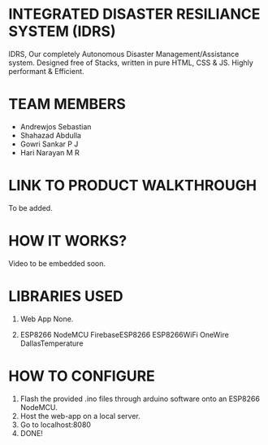# INTEGRATED DISASTER RESILIANCE SYSTEM (IDRS)
IDRS, Our completely Autonomous Disaster Management/Assistance system.
Designed free of Stacks, written in pure HTML, CSS & JS. Highly performant & Efficient.

# TEAM MEMBERS
* Andrewjos Sebastian
* Shahazad Abdulla
* Gowri Sankar P J
* Hari Narayan M R


# LINK TO PRODUCT WALKTHROUGH
 To be added.

# HOW IT WORKS?
Video to be embedded soon.

# LIBRARIES USED
1. Web App
	None.
	
2. ESP8266 NodeMCU
	FirebaseESP8266
	ESP8266WiFi
	OneWire
	DallasTemperature

# HOW TO CONFIGURE
1. Flash the provided .ino files through arduino software onto an ESP8266 NodeMCU.
2. Host the web-app on a local server.
3. Go to localhost:8080 
4. DONE!
